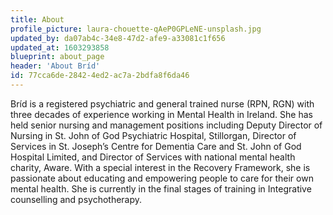 ```yaml
---
title: About
profile_picture: laura-chouette-qAeP0GPLeNE-unsplash.jpg
updated_by: da07ab4c-34e8-47d2-afe9-a33081c1f656
updated_at: 1603293858
blueprint: about_page
header: 'About Bríd'
id: 77cca6de-2842-4ed2-ac7a-2bdfa8f6da46
---
```

Bríd is a registered psychiatric and general trained nurse (RPN, RGN) with three decades of experience working in Mental Health in Ireland. She has held senior nursing and management positions including Deputy Director of Nursing in St. John of God Psychiatric Hospital, Stillorgan, Director of Services in St. Joseph’s Centre for Dementia Care and St. John of God Hospital Limited, and Director of Services with national mental health charity, Aware. With a special interest in the Recovery Framework, she is passionate about educating and empowering people to care for their own mental health. She is currently in the final stages of training in Integrative counselling and psychotherapy.